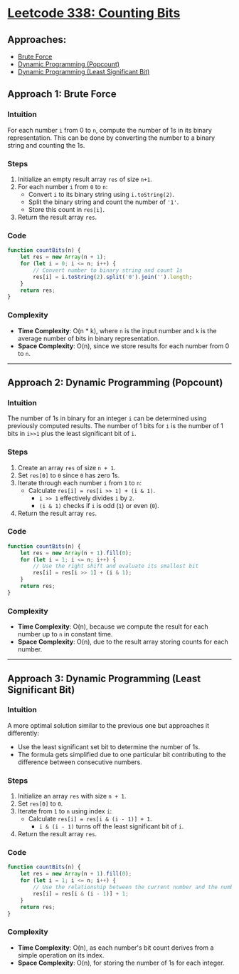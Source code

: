 # [Leetcode 338: Counting Bits](https://leetcode.com/problems/counting-bits/)

## Approaches:
- [Brute Force](#approach-1-brute-force)
- [Dynamic Programming (Popcount)](#approach-2-dynamic-programming-popcount)
- [Dynamic Programming (Least Significant Bit)](#approach-3-dynamic-programming-least-significant-bit)
  
## Approach 1: Brute Force

### Intuition
For each number `i` from 0 to `n`, compute the number of 1s in its binary representation. This can be done by converting the number to a binary string and counting the 1s.

### Steps
1. Initialize an empty result array `res` of size `n+1`.
2. For each number `i` from `0` to `n`:
   - Convert `i` to its binary string using `i.toString(2)`.
   - Split the binary string and count the number of `'1'`.
   - Store this count in `res[i]`.
3. Return the result array `res`.


### Code
```javascript
function countBits(n) {
    let res = new Array(n + 1);
    for (let i = 0; i <= n; i++) {
        // Convert number to binary string and count 1s
        res[i] = i.toString(2).split('0').join('').length;
    }
    return res;
}
```

### Complexity
- **Time Complexity**: O(n * k), where `n` is the input number and `k` is the average number of bits in binary representation.
- **Space Complexity**: O(n), since we store results for each number from 0 to `n`.

---

## Approach 2: Dynamic Programming (Popcount)

### Intuition
The number of 1s in binary for an integer `i` can be determined using previously computed results. The number of 1 bits for `i` is the number of 1 bits in `i>>1` plus the least significant bit of `i`.

### Steps
1. Create an array `res` of size `n + 1`.
2. Set `res[0]` to `0` since `0` has zero 1s.
3. Iterate through each number `i` from `1` to `n`:
   - Calculate `res[i] = res[i >> 1] + (i & 1)`.
     - `i >> 1` effectively divides `i` by `2`.
     - `(i & 1)` checks if `i` is odd (`1`) or even (`0`).
4. Return the result array `res`.

### Code
```javascript
function countBits(n) {
    let res = new Array(n + 1).fill(0);
    for (let i = 1; i <= n; i++) {
        // Use the right shift and evaluate its smallest bit
        res[i] = res[i >> 1] + (i & 1);
    }
    return res;
}
```

### Complexity
- **Time Complexity**: O(n), because we compute the result for each number up to `n` in constant time.
- **Space Complexity**: O(n), due to the result array storing counts for each number.

---

## Approach 3: Dynamic Programming (Least Significant Bit)

### Intuition
A more optimal solution similar to the previous one but approaches it differently:
- Use the least significant set bit to determine the number of 1s.
- The formula gets simplified due to one particular bit contributing to the difference between consecutive numbers.

### Steps
1. Initialize an array `res` with size `n + 1`.
2. Set `res[0]` to `0`.
3. Iterate from `1` to `n` using index `i`:
   - Calculate `res[i] = res[i & (i - 1)] + 1`.
     - `i & (i - 1)` turns off the least significant bit of `i`.
4. Return the result array `res`.

### Code
```javascript
function countBits(n) {
    let res = new Array(n + 1).fill(0);
    for (let i = 1; i <= n; i++) {
        // Use the relationship between the current number and the number formed by removing the least significant bit
        res[i] = res[i & (i - 1)] + 1;
    }
    return res;
}
```

### Complexity
- **Time Complexity**: O(n), as each number's bit count derives from a simple operation on its index.
- **Space Complexity**: O(n), for storing the number of 1s for each integer.


